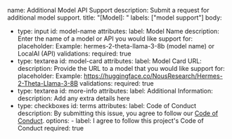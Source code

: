 name: Additional Model API Support
description: Submit a request for additional model support.
title: "[Model]: "
labels: ["model support"]
body:
  - type: input
    id: model-name
    attributes:
      label: Model Name
      description: Enter the name of a model or API you would like support for:
      placeholder: Example: hermes-2-theta-llama-3-8b (model name) or LocalAI (API)
    validations:
      required: true
  - type: textarea
    id: model-card
    attributes:
      label: Model Card URL:
      description: Provide the URL to a model that you would like support for:
      placeholder: Example: https://huggingface.co/NousResearch/Hermes-2-Theta-Llama-3-8B
    validations:
      required: true
  - type: textarea
    id: more-info
    attributes:
      label: Additional Information:
      description: Add any extra details here
  - type: checkboxes
    id: terms
    attributes:
      label: Code of Conduct
      description: By submitting this issue, you agree to follow our [Code of Conduct](https://github.com/oracle-samples/oaim-sandbox/blob/release/1.0-beta/CONTRIBUTING.md#code-of-conduct). 
      options:
        - label: I agree to follow this project's Code of Conduct
          required: true
